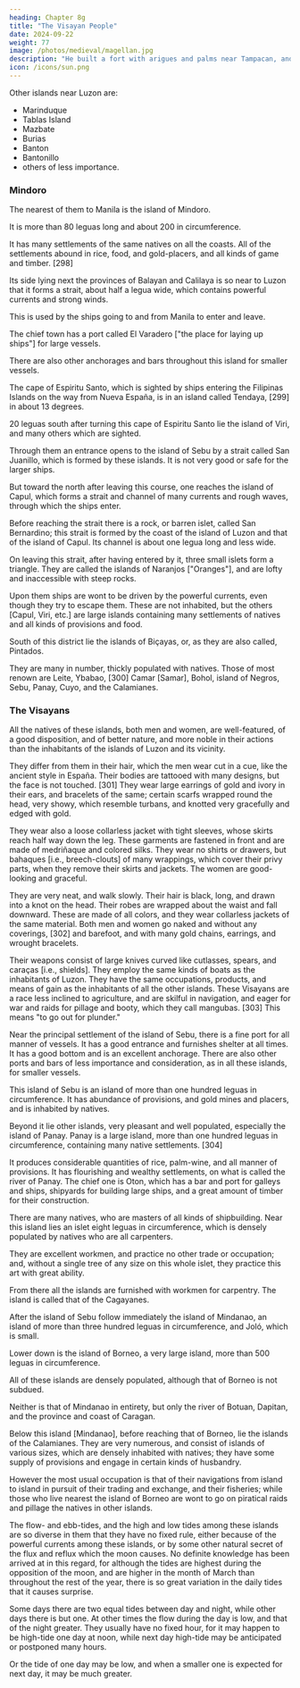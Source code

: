 ```yaml
---
heading: Chapter 8g
title: "The Visayan People"
date: 2024-09-22
weight: 77
image: /photos/medieval/magellan.jpg
description: "He built a fort with arigues and palms near Tampacan, and founded a Spanish settlement which he named Murcia"
icon: /icons/sun.png
---
```


<!-- Quite near this large island of Luzon, many other islands, large and small, are located; they are inhabited by the same natives as Luzon, who have gold placers, sowed fields, and their trading.  -->


Other islands near Luzon are:
- Marinduque
- Tablas Island
- Mazbate
- Burias
- Banton
- Bantonillo
- others of less importance. 


### Mindoro

The nearest of them to Manila is the island of Mindoro.

It is more than 80 leguas long and about 200 in circumference.

It has many settlements of the same natives on all the coasts. All of the settlements abound in rice, food, and gold-placers, and all kinds of game and timber. [298]

Its side lying next the provinces of Balayan and Calilaya is so near to Luzon that it forms a strait, about half a legua wide, which contains powerful currents and strong winds.

This is used by the ships going to and from Manila to enter and leave. 

<!-- The winds and currents there are very strong. -->

<!-- It is . In that part is the chief town of this island of Mindoro. It -->

The chief town has a port called El Varadero ["the place for laying up ships"] for large vessels. 

There are also other anchorages and bars throughout this island for smaller vessels. 


The cape of Espiritu Santo, which is sighted by ships entering the Filipinas Islands on the way from Nueva España, is in an island called Tendaya, [299] in about 13 degrees.

20 leguas south after turning this cape of Espiritu Santo lie the island of Viri, and many others which are sighted. 

Through them an entrance opens to the island of Sebu by a strait called San Juanillo, which is formed by these islands. It is not very good or safe for the larger ships.

But toward the north after leaving this course, one reaches the island of Capul, which forms a strait and channel of many currents and rough waves, through which the ships enter. 

Before reaching the strait there is a rock, or barren islet, called San Bernardino; this strait is formed by the coast of the island of Luzon and that of the island of Capul. Its channel is about one legua long and less wide.

On leaving this strait, after having entered by it, three small islets form a triangle. They are called the islands of Naranjos ["Oranges"], and are lofty and inaccessible with steep rocks. 

Upon them ships are wont to be driven by the powerful currents, even though they try to escape them. These are not inhabited, but the others [Capul, Viri, etc.] are large islands containing many settlements of natives and all kinds of provisions and food.

South of this district lie the islands of Biçayas, or, as they are also called, Pintados. 

They are many in number, thickly populated with natives. Those of most renown are Leite, Ybabao, [300] Camar [Samar], Bohol, island of Negros, Sebu, Panay, Cuyo, and the Calamianes. 


### The Visayans

All the natives of these islands, both men and women, are well-featured, of a good disposition, and of better nature, and more noble in their actions than the inhabitants of the islands of Luzon and its vicinity.

They differ from them in their hair, which the men wear cut in a cue, like the ancient style in España. Their bodies are tattooed with many designs, but the face is not touched. [301] They wear large earrings of gold and ivory in their ears, and bracelets of the same; certain scarfs wrapped round the head, very showy, which resemble turbans, and knotted very gracefully and edged with gold.

They wear also a loose collarless jacket with tight sleeves, whose skirts reach half way down the leg. These garments are fastened in front and are made of medriñaque and colored silks. They wear no shirts or drawers, but bahaques [i.e., breech-clouts] of many wrappings, which cover their privy parts, when they remove their skirts and jackets. The women are good-looking and graceful. 

They are very neat, and walk slowly. Their hair is black, long, and drawn into a knot on the head. Their robes are wrapped about the waist and fall downward. These are made of all colors, and they wear collarless jackets of the same material. Both men and women go naked and without any coverings, [302] and barefoot, and with many gold chains, earrings, and wrought bracelets.

Their weapons consist of large knives curved like cutlasses, spears, and caraças [i.e., shields]. They employ the same kinds of boats as the inhabitants of Luzon. They have the same occupations, products, and means of gain as the inhabitants of all the other islands. These Visayans are a race less inclined to agriculture, and are skilful in navigation, and eager for war and raids for pillage and booty, which they call mangubas. [303] This means "to go out for plunder."

Near the principal settlement of the island of Sebu, there is a fine port for all manner of vessels. It has a good entrance and furnishes shelter at all times. It has a good bottom and is an excellent anchorage. There are also other ports and bars of less importance and consideration, as in all these islands, for smaller vessels.

This island of Sebu is an island of more than one hundred leguas in circumference. It has abundance of provisions, and gold mines and placers, and is inhabited by natives.

Beyond it lie other islands, very pleasant and well populated, especially the island of Panay. Panay is a large island, more than one hundred leguas in circumference, containing many native settlements. [304] 

It produces considerable quantities of rice, palm-wine, and all manner of provisions. It has flourishing and wealthy settlements, on what is called the river of Panay. The chief one is Oton, which has a bar and port for galleys and ships, shipyards for building large ships, and a great amount of timber for their construction. 

There are many natives, who are masters of all kinds of shipbuilding. Near this island lies an islet eight leguas in circumference, which is densely populated by natives who are all carpenters.

They are excellent workmen, and practice no other trade or occupation; and, without a single tree of any size on this whole islet, they practice this art with great ability. 

From there all the islands are furnished with workmen for carpentry. The island is called that of the Cagayanes.

After the island of Sebu follow immediately the island of Mindanao, an island of more than three hundred leguas in circumference, and Joló, which is small.

Lower down is the island of Borneo, a very large island, more than 500 leguas in circumference. 

All of these islands are densely populated, although that of Borneo is not subdued. 

Neither is that of Mindanao in entirety, but only the river of Botuan, Dapitan, and the province and coast of Caragan.

Below this island [Mindanao], before reaching that of Borneo, lie the islands of the Calamianes. They are very numerous, and consist of islands of various sizes, which are densely inhabited with natives; they have some supply of provisions and engage in certain kinds of husbandry. 

However the most usual occupation is that of their navigations from island to island in pursuit of their trading and exchange, and their fisheries; while those who live nearest the island of Borneo are wont to go on piratical raids and pillage the natives in other islands.

The flow- and ebb-tides, and the high and low tides among these islands are so diverse in them that they have no fixed rule, either because of the powerful currents among these islands, or by some other natural secret of the flux and reflux which the moon causes. No definite knowledge has been arrived at in this regard, for although the tides are highest during the opposition of the moon, and are higher in the month of March than throughout the rest of the year, there is so great variation in the daily tides that it causes surprise.

Some days there are two equal tides between day and night, while other days there is but one. At other times the flow during the day is low, and that of the night greater. They usually have no fixed hour, for it may happen to be high-tide one day at noon, while next day high-tide may be anticipated or postponed many hours.

Or the tide of one day may be low, and when a smaller one is expected for next day, it may be much greater.
